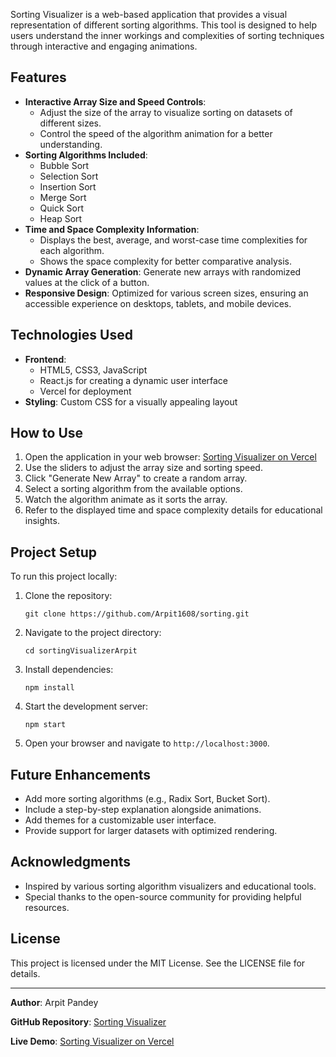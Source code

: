 <p>Sorting Visualizer is a web-based application that provides a visual representation of different sorting algorithms. This tool is designed to help users understand the inner workings and complexities of sorting techniques through interactive and engaging animations.</p>

<h2>Features</h2>
<ul>
    <li><strong>Interactive Array Size and Speed Controls</strong>:
        <ul>
            <li>Adjust the size of the array to visualize sorting on datasets of different sizes.</li>
            <li>Control the speed of the algorithm animation for a better understanding.</li>
        </ul>
    </li>
    <li><strong>Sorting Algorithms Included</strong>:
        <ul>
            <li>Bubble Sort</li>
            <li>Selection Sort</li>
            <li>Insertion Sort</li>
            <li>Merge Sort</li>
            <li>Quick Sort</li>
            <li>Heap Sort</li>
        </ul>
    </li>
    <li><strong>Time and Space Complexity Information</strong>:
        <ul>
            <li>Displays the best, average, and worst-case time complexities for each algorithm.</li>
            <li>Shows the space complexity for better comparative analysis.</li>
        </ul>
    </li>
    <li><strong>Dynamic Array Generation</strong>: Generate new arrays with randomized values at the click of a button.</li>
    <li><strong>Responsive Design</strong>: Optimized for various screen sizes, ensuring an accessible experience on desktops, tablets, and mobile devices.</li>
</ul>

<h2>Technologies Used</h2>
<ul>
    <li><strong>Frontend</strong>:
        <ul>
            <li>HTML5, CSS3, JavaScript</li>
            <li>React.js for creating a dynamic user interface</li>
            <li>Vercel for deployment</li>
        </ul>
    </li>
    <li><strong>Styling</strong>: Custom CSS for a visually appealing layout</li>
</ul>

<h2>How to Use</h2>
<ol>
    <li>Open the application in your web browser: <a href="https://sorting-olive.vercel.app">Sorting Visualizer on Vercel</a></li>
    <li>Use the sliders to adjust the array size and sorting speed.</li>
    <li>Click "Generate New Array" to create a random array.</li>
    <li>Select a sorting algorithm from the available options.</li>
    <li>Watch the algorithm animate as it sorts the array.</li>
    <li>Refer to the displayed time and space complexity details for educational insights.</li>
</ol>

<h2>Project Setup</h2>
<p>To run this project locally:</p>
<ol>
    <li>Clone the repository:
        <pre><code>git clone https://github.com/Arpit1608/sorting.git</code></pre>
    </li>
    <li>Navigate to the project directory:
        <pre><code>cd sortingVisualizerArpit</code></pre>
    </li>
    <li>Install dependencies:
        <pre><code>npm install</code></pre>
    </li>
    <li>Start the development server:
        <pre><code>npm start</code></pre>
    </li>
    <li>Open your browser and navigate to <code>http://localhost:3000</code>.</li>
</ol>

<h2>Future Enhancements</h2>
<ul>
    <li>Add more sorting algorithms (e.g., Radix Sort, Bucket Sort).</li>
    <li>Include a step-by-step explanation alongside animations.</li>
    <li>Add themes for a customizable user interface.</li>
    <li>Provide support for larger datasets with optimized rendering.</li>
</ul>

<h2>Acknowledgments</h2>
<ul>
    <li>Inspired by various sorting algorithm visualizers and educational tools.</li>
    <li>Special thanks to the open-source community for providing helpful resources.</li>
</ul>

<h2>License</h2>
<p>This project is licensed under the MIT License. See the LICENSE file for details.</p>

<hr>

<p><strong>Author</strong>: Arpit Pandey</p>
<p><strong>GitHub Repository</strong>: <a href="https://github.com/Arpit1608/sorting">Sorting Visualizer</a></p>
<p><strong>Live Demo</strong>: <a href="https://sorting-olive.vercel.app">Sorting Visualizer on Vercel</a></p>
